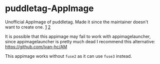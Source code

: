 # puddletag-AppImage

Unofficial AppImage of puddletag. Made it since the maintainer doesn't want to create one. [1](https://github.com/puddletag/puddletag/issues/919#issuecomment-2211231931) [2](https://github.com/puddletag/puddletag/issues/408#issuecomment-2026230760)

It is possible that this appimage may fail to work with appimagelauncher, since appimagelauncher is pretty much dead I recommend this alternative: https://github.com/ivan-hc/AM

This appimage works without `fuse2` as it can use `fuse3` instead.
